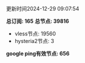 更新时间2024-12-29 09:07:54

**总订阅: 165**
**总节点: 39816**
- vless节点: 19560
- hysteria2节点: 3

**google ping有效节点: 656**

